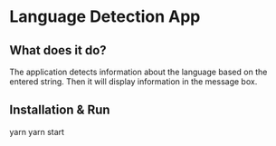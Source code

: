 # Language Detection App

## What does it do?
   The application detects information about the language 
   based on the entered string. Then it will display information
   in the message box. 

## Installation & Run
   yarn
   yarn start


